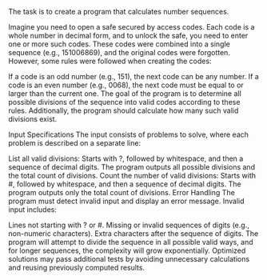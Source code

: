 The task is to create a program that calculates number sequences.

Imagine you need to open a safe secured by access codes. Each code is a whole number in decimal form, and to unlock the safe, you need to enter one or more such codes. These codes were combined into a single sequence (e.g., 151006869), and the original codes were forgotten. However, some rules were followed when creating the codes:

If a code is an odd number (e.g., 151), the next code can be any number.
If a code is an even number (e.g., 0068), the next code must be equal to or larger than the current one.
The goal of the program is to determine all possible divisions of the sequence into valid codes according to these rules. Additionally, the program should calculate how many such valid divisions exist.

Input Specifications
The input consists of problems to solve, where each problem is described on a separate line:

List all valid divisions: Starts with ?, followed by whitespace, and then a sequence of decimal digits.
The program outputs all possible divisions and the total count of divisions.
Count the number of valid divisions: Starts with #, followed by whitespace, and then a sequence of decimal digits.
The program outputs only the total count of divisions.
Error Handling
The program must detect invalid input and display an error message. Invalid input includes:

Lines not starting with ? or #.
Missing or invalid sequences of digits (e.g., non-numeric characters).
Extra characters after the sequence of digits.
The program will attempt to divide the sequence in all possible valid ways, and for longer sequences, the complexity will grow exponentially. Optimized solutions may pass additional tests by avoiding unnecessary calculations and reusing previously computed results.

